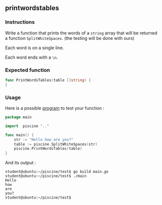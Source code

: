 ## printwordstables

### Instructions

Write a function that prints the words of a `string` array that will be returned a function `SplitWhiteSpaces`. (the testing will be done with ours)

Each word is on a single line.

Each word ends with a `\n`.

### Expected function

```go
func PrintWordsTables(table []string) {
}
```

### Usage

Here is a possible [program](TODO-LINK) to test your function :

```go
package main

import 	piscine ".."

func main() {
	str := "Hello how are you?"
	table := piscine.SplitWhiteSpaces(str)
	piscine.PrintWordsTables(table)
}
```

And its output :

```console
student@ubuntu:~/piscine/test$ go build main.go
student@ubuntu:~/piscine/test$ ./main
Hello
how
are
you?
student@ubuntu:~/piscine/test$
```
